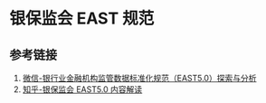 # 银保监会 EAST 规范



## 参考链接
1. [微信-银行业金融机构监管数据标准化规范（EAST5.0）探索与分析](https://mp.weixin.qq.com/s?__biz=MjM5NDI3ODI4OQ==&mid=2650922891&idx=3&sn=4394e066e2bc48e461835799bfbcb765&chksm=bd7f41758a08c863dbf139d62331142f33adb31930e3ae4e4ba7fc66abaca1177e11cb3aa129&scene=27)
2. [知乎-银保监会 EAST5.0 内容解读](https://zhuanlan.zhihu.com/p/471251042)

